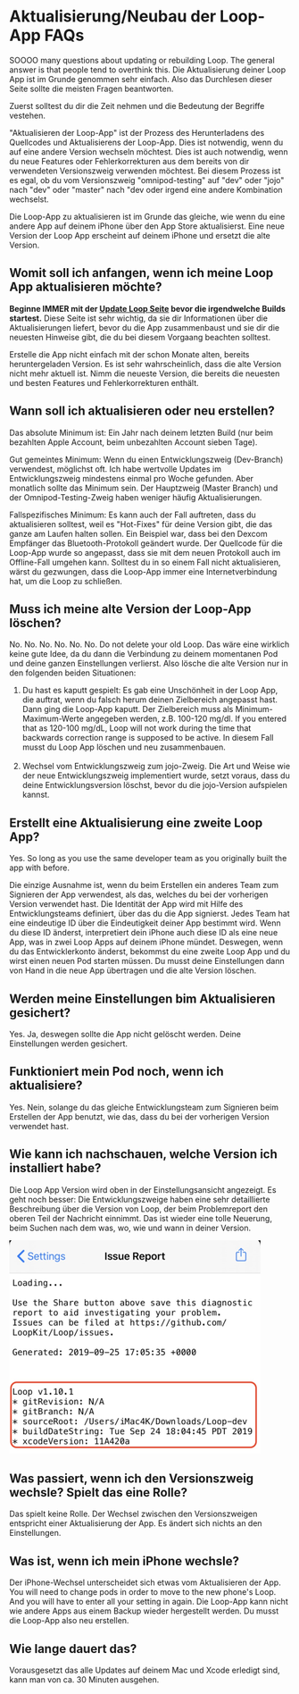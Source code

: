 # Aktualisierung/Neubau der Loop-App FAQs

SOOOO many questions about updating or rebuilding Loop. The general answer is that people tend to overthink this. Die Aktualisierung deiner Loop App ist im Grunde genommen sehr einfach. Also das Durchlesen dieser Seite sollte die meisten Fragen beantworten.

Zuerst solltest du dir die Zeit nehmen und die Bedeutung der Begriffe vestehen.

"Aktualisieren der Loop-App" ist der Prozess des Herunterladens des Quellcodes und Aktualisierens der Loop-App. Dies ist notwendig, wenn du auf eine andere Version wechseln möchtest. Dies ist auch notwendig, wenn du neue Features oder Fehlerkorrekturen aus dem bereits von dir verwendeten Versionszweig verwenden möchtest. Bei diesem Prozess ist es egal, ob du vom Versionszweig "omnipod-testing" auf "dev" oder "jojo" nach "dev" oder "master" nach "dev oder irgend eine andere Kombination wechselst.

Die Loop-App zu aktualisieren ist im Grunde das gleiche, wie wenn du eine andere App auf deinem iPhone über den App Store aktualisierst. Eine neue Version der Loop App erscheint auf deinem iPhone und ersetzt die alte Version.

## Womit soll ich anfangen, wenn ich meine Loop App aktualisieren möchte?

**Beginne IMMER mit der [Update Loop Seite](../build/updating.md) bevor die irgendwelche Builds startest.** Diese Seite ist sehr wichtig, da sie dir Informationen über die Aktualisierungen liefert, bevor du die App zusammenbaust und sie dir die neuesten Hinweise gibt, die du bei diesem Vorgaang beachten solltest.

Erstelle die App nicht einfach mit der schon Monate alten, bereits heruntergeladen Version. Es ist sehr wahrscheinlich, dass die alte Version nicht mehr aktuell ist. Nimm die neueste Version, die bereits die neuesten und besten Features und Fehlerkorrekturen enthält.

## Wann soll ich aktualisieren oder neu erstellen?

Das absolute Minimum ist: Ein Jahr nach deinem letzten Build (nur beim bezahlten Apple Account, beim unbezahlten Account sieben Tage).

Gut gemeintes Minimum: Wenn du einen Entwicklungszweig (Dev-Branch) verwendest, möglichst oft. Ich habe wertvolle Updates im Entwicklungszweig mindestens einmal pro Woche gefunden. Aber monatlich sollte das Minimum sein. Der Hauptzweig (Master Branch) und der Omnipod-Testing-Zweig haben weniger häufig Aktualisierungen.

Fallspezifisches Minimum: Es kann auch der Fall auftreten, dass du aktualisieren solltest, weil es "Hot-Fixes" für deine Version gibt, die das ganze am Laufen halten sollen. Ein Beispiel war, dass bei den Dexcom Empfänger das Bluetooth-Protokoll geändert wurde. Der Quellcode für die Loop-App wurde so angepasst, dass sie mit dem neuen Protokoll auch im Offline-Fall umgehen kann. Solltest du in so einem Fall nicht aktualisieren, wärst du gezwungen, dass die Loop-App immer eine Internetverbindung hat, um die Loop zu schließen.

## Muss ich meine alte Version der Loop-App löschen?

No. No. No. No. No. No. Do not delete your old Loop. Das wäre eine wirklich keine gute Idee, da du dann die Verbindung zu deinem momentanen Pod und deine ganzen Einstellungen verlierst. Also lösche die alte Version nur in den folgenden beiden Situationen:

1. Du hast es kaputt gespielt: Es gab eine Unschönheit in der Loop App, die auftrat, wenn du falsch herum deinen Zielbereich angepasst hast. Dann ging die Loop-App kaputt. Der Zielbereich muss als Minimum-Maximum-Werte angegeben werden, z.B. 100-120 mg/dl. If you entered that as 120-100 mg/dL, Loop will not work during the time that backwards correction range is supposed to be active. In diesem Fall musst du Loop App löschen und neu zusammenbauen.</br></br>
2. Wechsel vom Entwicklungszweig zum jojo-Zweig. Die Art und Weise wie der neue Entwicklungszweig implementiert wurde, setzt voraus, dass du deine Entwicklungsversion löschst, bevor du die jojo-Version aufspielen kannst.

## Erstellt eine Aktualisierung eine zweite Loop App?

Yes. So long as you use the same developer team as you originally built the app with before.

Die einzige Ausnahme ist, wenn du beim Erstellen ein anderes Team zum Signieren der App verwendest, als das, welches du bei der vorherigen Version verwendet hast. Die Identität der App wird mit Hilfe des Entwicklungsteams definiert, über das du die App signierst. Jedes Team hat eine eindeutige ID über die Eindeutigkeit deiner App bestimmt wird. Wenn du diese ID änderst, interpretiert dein iPhone auch diese ID als eine neue App, was in zwei Loop Apps auf deinem iPhone mündet. Deswegen, wenn du das Entwicklerkonto änderst, bekommst du eine zweite Loop App und du wirst einen neuen Pod starten müssen. Du musst deine Einstellungen dann von Hand in die neue App übertragen und die alte Version löschen.

## Werden meine Einstellungen bim Aktualisieren gesichert?

Yes. Ja, deswegen sollte die App nicht gelöscht werden. Deine Einstellungen werden gesichert.

## Funktioniert mein Pod noch, wenn ich aktualisiere?

Yes. Nein, solange du das gleiche Entwicklungsteam zum Signieren beim Erstellen der App benutzt, wie das, dass du bei der vorherigen Version verwendet hast.

## Wie kann ich nachschauen, welche Version ich installiert habe?

Die Loop App Version wird oben in der Einstellungsansicht angezeigt. Es geht noch besser: Die Entwicklungszweige haben eine sehr detaillierte Beschreibung über die Version von Loop, der beim Problemreport den oberen Teil der Nachricht einnimmt. Das ist wieder eine tolle Neuerung, beim Suchen nach dem was, wo, wie und wann in deiner Version.

![../img/loop-version.jpg](img/loop-version.jpg)

## Was passiert, wenn ich den Versionszweig wechsle? Spielt das eine Rolle?

Das spielt keine Rolle. Der Wechsel zwischen den Versionszweigen entspricht einer Aktualisierung der App. Es ändert sich nichts an den Einstellungen.

## Was ist, wenn ich mein iPhone wechsle?

Der iPhone-Wechsel unterscheidet sich etwas vom Aktualisieren der App. You will need to change pods in order to move to the new phone's Loop. And you will have to enter all your setting in again. Die Loop-App kann nicht wie andere Apps aus einem Backup wieder hergestellt werden. Du musst die Loop-App also neu erstellen.

## Wie lange dauert das?

Vorausgesetzt das alle Updates auf deinem Mac und Xcode erledigt sind, kann man von ca. 30 Minuten ausgehen.
